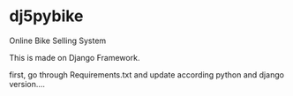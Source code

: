 # dj5pybike
Online Bike Selling System

This is made on Django Framework.

first, go through Requirements.txt and update according python and django version....
